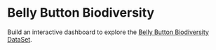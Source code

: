 # Belly Button Biodiversity



Build an interactive dashboard to explore the [Belly Button Biodiversity DataSet](http://robdunnlab.com/projects/belly-button-biodiversity/).


